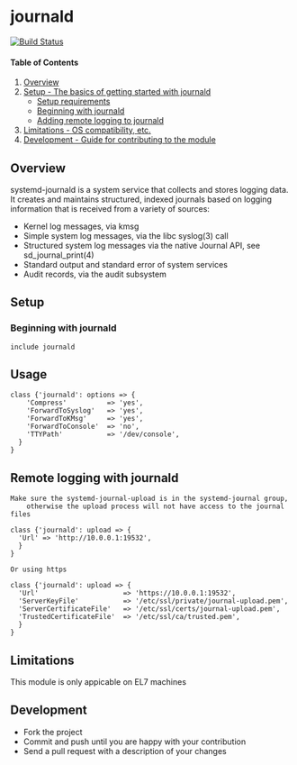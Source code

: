 # journald
[![Build Status](https://travis-ci.org/cristifalcas/puppet-journald.png?branch=master)](https://travis-ci.org/cristifalcas/puppet-journald)

#### Table of Contents

1. [Overview](#overview)
2. [Setup - The basics of getting started with journald](#setup)
    * [Setup requirements](#setup-requirements)
    * [Beginning with journald](#beginning-with-journald)
    * [Adding remote logging to journald](#remote-logging-with-journald)
3. [Limitations - OS compatibility, etc.](#limitations)
4. [Development - Guide for contributing to the module](#development)

## Overview

systemd-journald is a system service that collects and stores logging data. 
It creates and maintains structured, indexed journals based on logging information 
that is received from a variety of sources:

* Kernel log messages, via kmsg
* Simple system log messages, via the libc syslog(3) call
* Structured system log messages via the native Journal API, see sd_journal_print(4)
* Standard output and standard error of system services
* Audit records, via the audit subsystem

## Setup

### Beginning with journald

    include journald

## Usage

    class {'journald': options => {
	    'Compress'          => 'yes',
	    'ForwardToSyslog'   => 'yes',
	    'ForwardToKMsg'     => 'yes',
	    'ForwardToConsole'  => 'no',
	    'TTYPath'           => '/dev/console',
	  }
    }

## Remote logging with journald
    Make sure the systemd-journal-upload is in the systemd-journal group,
		otherwise the upload process will not have access to the journal files

    class {'journald': upload => {
      'Url' => 'http://10.0.0.1:19532',
      }
    }

    Or using https

    class {'journald': upload => {
      'Url'                     => 'https://10.0.0.1:19532',
      'ServerKeyFile'           => '/etc/ssl/private/journal-upload.pem',
      'ServerCertificateFile'   => '/etc/ssl/certs/journal-upload.pem',
      'TrustedCertificateFile'  => '/etc/ssl/ca/trusted.pem',
      }
    }

## Limitations

This module is only appicable on EL7 machines

## Development

* Fork the project
* Commit and push until you are happy with your contribution
* Send a pull request with a description of your changes
